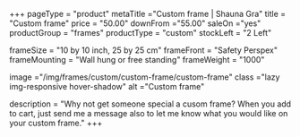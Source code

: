 +++
pageType = "product"
metaTitle ="Custom frame | Shauna Gra"
title = "Custom frame"
price = "50.00"
downFrom ="55.00"
saleOn ="yes"
productGroup = "frames"
productType = "custom"
stockLeft = "2 Left" 
 
frameSize = "10 by 10 inch, 25 by 25 cm" 
frameFront = "Safety Perspex" 
frameMounting = "Wall hung or free standing" 
frameWeight = "1000" 
 
 
image ="/img/frames/custom/custom-frame/custom-frame"
class ="lazy img-responsive hover-shadow"
alt ="Custom frame"
 
description = "Why not get someone special a cusom frame? When you add to cart, just send me a message also to let me know what you would like on your custom frame."
+++
